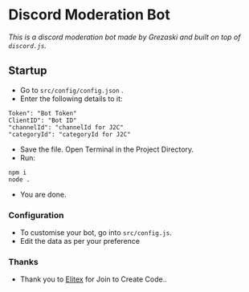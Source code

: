 # Discord Moderation Bot

_This is a discord moderation bot made by Grezaski and built on top of `discord.js`._

## Startup
- Go to `src/config/config.json` .
- Enter the following details to it:
```
Token": "Bot Token"
ClientID": "Bot ID" 
"channelId": "channelId for J2C"
"categoryId": "categoryId for J2C"
```
- Save the file. Open Terminal in the Project Directory.
- Run:
```
npm i
node .
```
- You are done.

### Configuration
- To customise your bot, go into `src/config.js`.
- Edit the data as per your preference

### Thanks 
- Thank you to [Elitex](https://github.com/Elitex07) for Join to Create Code..